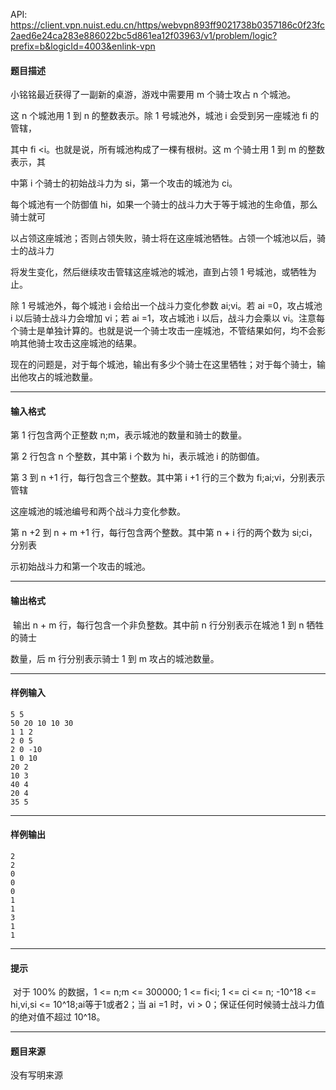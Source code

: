 API: https://client.vpn.nuist.edu.cn/https/webvpn893ff9021738b0357186c0f23fc2aed6e24ca283e886022bc5d861ea12f03963/v1/problem/logic?prefix=b&logicId=4003&enlink-vpn

#### 题目描述

小铭铭最近获得了一副新的桌游，游戏中需要用 m 个骑士攻占 n 个城池。

这 n 个城池用 1 到 n 的整数表示。除 1 号城池外，城池 i 会受到另一座城池 fi 的管辖，

其中 fi <i。也就是说，所有城池构成了一棵有根树。这 m 个骑士用 1 到 m 的整数表示，其

中第 i 个骑士的初始战斗力为 si，第一个攻击的城池为 ci。

每个城池有一个防御值 hi，如果一个骑士的战斗力大于等于城池的生命值，那么骑士就可

以占领这座城池；否则占领失败，骑士将在这座城池牺牲。占领一个城池以后，骑士的战斗力

将发生变化，然后继续攻击管辖这座城池的城池，直到占领 1 号城池，或牺牲为止。

除 1 号城池外，每个城池 i 会给出一个战斗力变化参数 ai;vi。若 ai =0，攻占城池 i 以后骑士战斗力会增加 vi；若 ai =1，攻占城池 i 以后，战斗力会乘以 vi。注意每个骑士是单独计算的。也就是说一个骑士攻击一座城池，不管结果如何，均不会影响其他骑士攻击这座城池的结果。

现在的问题是，对于每个城池，输出有多少个骑士在这里牺牲；对于每个骑士，输出他攻占的城池数量。

---

#### 输入格式

第 1 行包含两个正整数 n;m，表示城池的数量和骑士的数量。

第 2 行包含 n 个整数，其中第 i 个数为 hi，表示城池 i 的防御值。

第 3 到 n +1 行，每行包含三个整数。其中第 i +1 行的三个数为 fi;ai;vi，分别表示管辖

这座城池的城池编号和两个战斗力变化参数。

第 n +2 到 n + m +1 行，每行包含两个整数。其中第 n + i 行的两个数为 si;ci，分别表

示初始战斗力和第一个攻击的城池。

---

#### 输出格式

 输出 n + m 行，每行包含一个非负整数。其中前 n 行分别表示在城池 1 到 n 牺牲的骑士

数量，后 m 行分别表示骑士 1 到 m 攻占的城池数量。

---

#### 样例输入
```
5 5
50 20 10 10 30
1 1 2
2 0 5
2 0 -10
1 0 10
20 2
10 3
40 4
20 4
35 5
```

---

#### 样例输出
```
2
2
0
0
0
1
1
3
1
1
```

---

#### 提示

 对于 100% 的数据，1 <= n;m <= 300000; 1 <= fi<i; 1 <= ci <= n; -10^18 <= hi,vi,si <= 10^18;ai等于1或者2；当 ai =1 时，vi > 0；保证任何时候骑士战斗力值的绝对值不超过 10^18。

---

#### 题目来源

没有写明来源